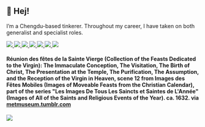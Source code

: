 <p>
  <h2>👋 Hej!</h2>
<p>I’m a Chengdu-based tinkerer. Throughout my career, I have taken on both generalist and specialist roles.</p> 
<p> 
  <a href="https://mgx.me/">
    <img src="https://img.shields.io/badge/whois-mgx.me-red" />
  </a>         
  <a href="https://html.earth/">
    <img src="https://img.shields.io/badge/use-html.earth-green" />
  </a> 
  <a href="https://orma.zip/">
    <img src="https://img.shields.io/badge/view-orma.zip-orange" />
  </a>   
  <a href="https://mishka.contact/">
    <img src="https://img.shields.io/badge/try-mishka.contact-blue" />
  </a>   
  <a href="mailto:hi@mgx.me">
    <img src="https://img.shields.io/badge/contact-email-important" />
  </a>   
<a href="https://twitter.com/jotzilla">
    <img src="https://img.shields.io/twitter/follow/jotzilla?style=social" /> 
</a>
<a href="https://www.instagram.com/thedeadauthor/">
    <img src="https://img.shields.io/badge/thedeadauthor-E4405F?style=flat-square&logo=Instagram&logoColor=white" /> 
</a>
 
<h4>Réunion des fêtes de la Sainte Vierge (Collection of the Feasts Dedicated to the Virgin): The Immaculate Conception, The Visitation, The Birth of Christ, The Presentation at the Temple, The Purification, The Assumption, and the Reception of the Virgin in Heaven, scene 12 from Images des Fêtes Mobiles (Images of Moveable Feasts from the Christian Calendar), part of the series "Les Images De Tous Les Saincts et Saintes de L'Année" (Images of All of the Saints and Religious Events of the Year). ca. 1632. via <a href="https://metmuseum.tumblr.com/">metmuseum.tumblr.com</a></h4><p> <img align="center" src='https://64.media.tumblr.com/39c710e73580e6c04c81cac5045c3df0/3e2717d32738e702-d7/s1280x1920/3d792e9eabb4d1f459933d29718d6b9d115b525c.jpg'></p>